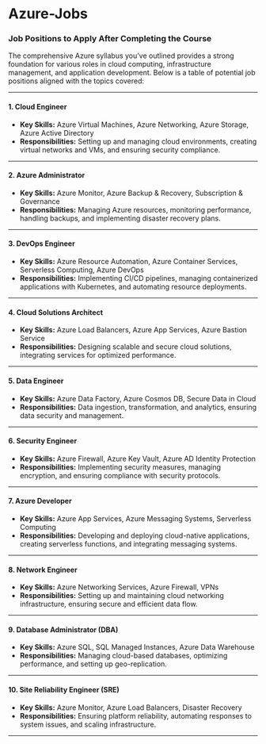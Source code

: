 # Azure-Jobs

 ### **Job Positions to Apply After Completing the Course**

The comprehensive Azure syllabus you’ve outlined provides a strong foundation for various roles in cloud computing, infrastructure management, and application development. Below is a table of potential job positions aligned with the topics covered:

---

#### **1. Cloud Engineer**
   - **Key Skills:** Azure Virtual Machines, Azure Networking, Azure Storage, Azure Active Directory
   - **Responsibilities:** Setting up and managing cloud environments, creating virtual networks and VMs, and ensuring security compliance.

---

#### **2. Azure Administrator**
   - **Key Skills:** Azure Monitor, Azure Backup & Recovery, Subscription & Governance
   - **Responsibilities:** Managing Azure resources, monitoring performance, handling backups, and implementing disaster recovery plans.

---

#### **3. DevOps Engineer**
   - **Key Skills:** Azure Resource Automation, Azure Container Services, Serverless Computing, Azure DevOps
   - **Responsibilities:** Implementing CI/CD pipelines, managing containerized applications with Kubernetes, and automating resource deployments.

---

#### **4. Cloud Solutions Architect**
   - **Key Skills:** Azure Load Balancers, Azure App Services, Azure Bastion Service
   - **Responsibilities:** Designing scalable and secure cloud solutions, integrating services for optimized performance.

---

#### **5. Data Engineer**
   - **Key Skills:** Azure Data Factory, Azure Cosmos DB, Secure Data in Cloud
   - **Responsibilities:** Data ingestion, transformation, and analytics, ensuring data security and management.

---

#### **6. Security Engineer**
   - **Key Skills:** Azure Firewall, Azure Key Vault, Azure AD Identity Protection
   - **Responsibilities:** Implementing security measures, managing encryption, and ensuring compliance with security protocols.

---

#### **7. Azure Developer**
   - **Key Skills:** Azure App Services, Azure Messaging Systems, Serverless Computing
   - **Responsibilities:** Developing and deploying cloud-native applications, creating serverless functions, and integrating messaging systems.

---

#### **8. Network Engineer**
   - **Key Skills:** Azure Networking Services, Azure Firewall, VPNs
   - **Responsibilities:** Setting up and maintaining cloud networking infrastructure, ensuring secure and efficient data flow.

---

#### **9. Database Administrator (DBA)**
   - **Key Skills:** Azure SQL, SQL Managed Instances, Azure Data Warehouse
   - **Responsibilities:** Managing cloud-based databases, optimizing performance, and setting up geo-replication.

---

#### **10. Site Reliability Engineer (SRE)**
   - **Key Skills:** Azure Monitor, Azure Load Balancers, Disaster Recovery
   - **Responsibilities:** Ensuring platform reliability, automating responses to system issues, and scaling infrastructure.

---
